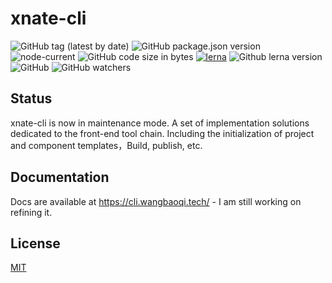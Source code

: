 
# xnate-cli 

![GitHub tag (latest by date)](https://img.shields.io/github/v/tag/wangbaoqi/xnate-cli) ![GitHub package.json version](https://img.shields.io/github/package-json/v/wangbaoqi/xnate-cli) ![node-current](https://img.shields.io/node/v/@xnate-cli/cli?style=flat-square) ![GitHub code size in bytes](https://img.shields.io/github/languages/code-size/wangbaoqi/xnate-cli) [![lerna](https://img.shields.io/badge/maintained-lerna-cc00ff)](https://lerna.js.org/) ![Github lerna version](https://img.shields.io/github/lerna-json/v/wangbaoqi/xnate-cli) ![GitHub](https://img.shields.io/github/license/wangbaoqi/xnate-cli?style=flat-square) ![GitHub watchers](https://img.shields.io/github/watchers/wangbaoqi/xnate-cli?style=flat-square) 

## Status

xnate-cli is now in maintenance mode. A set of implementation solutions dedicated to the front-end tool chain. Including the initialization of project and component templates，Build, publish, etc.

## Documentation

Docs are available at https://cli.wangbaoqi.tech/ - I am still working on refining it.

## License

[MIT](https://github.com/Wangbaoqi/xnate-cli/blob/main/LICENSE.md)
